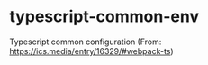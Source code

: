 # typescript-common-env
Typescript common configuration (From: https://ics.media/entry/16329/#webpack-ts)
